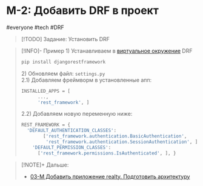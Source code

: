 # М-2: Добавить DRF в проект
#everyone #tech #DRF
>[!TODO] Задание:
>Установить DRF

> [!INFO]- Пример
> 1\) Устанавливаем в [виртуальное окружение](../library/Виртуальное%20окружение.md) DRF  
> 
> ``` python
> pip install djangorestframework
> ```
> 2\) Обновляем файл: `settings.py`  
> 2.1) Добавляем фреймворм в установленные апп:  
> 
> ``` python
> INSTALLED_APPS = [ 
> 		...,
> 		'rest_framework', ]
> ```
> 2.2) Добавляем новую переменную ниже:  
> ``` python
> REST_FRAMEWORK = { 
> 	'DEFAULT_AUTHENTICATION_CLASSES':
>         ['rest_framework.authentication.BasicAuthentication',
>          'rest_framework.authentication.SessionAuthentication', ],
>     'DEFAULT_PERMISSION_CLASSES': 
>      	['rest_framework.permissions.IsAuthenticated', ], }
> ```

> [!NOTE]+ Дальше:
> - [03-M Добавить приложение realty. Подготовить архитектуру](03-M%20Добавить%20приложение%20realty.%20Подготовить%20архитектуру.md)